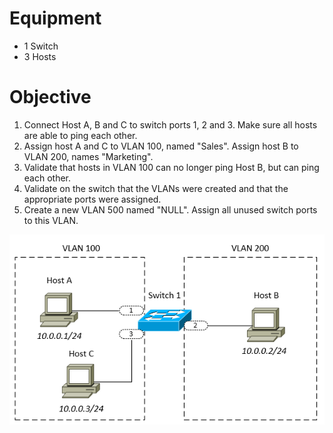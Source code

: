 # Equipment

* 1 Switch
* 3 Hosts

# Objective
1. Connect Host A, B and C to switch ports 1, 2 and 3. Make sure all hosts are able to ping each other.
2. Assign host A and C to VLAN 100, named "Sales". Assign host B to VLAN 200, names "Marketing".
3. Validate that hosts in VLAN 100 can no longer ping Host B, but can ping each other.
4. Validate on the switch that the VLANs were created and that the appropriate ports were assigned.
5. Create a new VLAN 500 named "NULL". Assign all unused switch ports to this VLAN.

![alt text](https://github.com/marcusit/CiscoLabs/raw/master/CCNA/VLAN-Basics-01/Diagram01.png)
